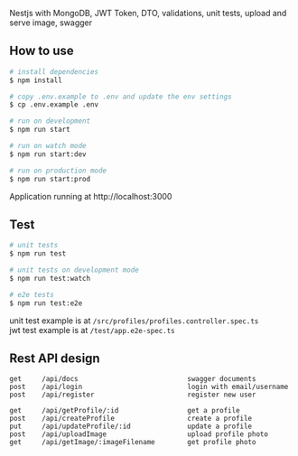 Nestjs with MongoDB, JWT Token, DTO, validations, unit tests, upload and serve image, swagger

## How to use

```bash
# install dependencies
$ npm install

# copy .env.example to .env and update the env settings
$ cp .env.example .env

# run on development
$ npm run start

# run on watch mode
$ npm run start:dev

# run on production mode
$ npm run start:prod
```

Application running at http://localhost:3000



## Test

```bash
# unit tests
$ npm run test

# unit tests on development mode
$ npm run test:watch

# e2e tests
$ npm run test:e2e
```

unit test example is at `/src/profiles/profiles.controller.spec.ts`<br>
jwt test example is at `/test/app.e2e-spec.ts`


## Rest API design

```
get     /api/docs                           swagger documents
post    /api/login                          login with email/username
post    /api/register                       register new user

get     /api/getProfile/:id                 get a profile
post    /api/createProfile                  create a profile
put     /api/updateProfile/:id              update a profile
post    /api/uploadImage                    upload profile photo
get     /api/getImage/:imageFilename        get profile photo
```

<!---
## Running the app with Docker

Run docker container

```bash
$ docker-compose up -d
```
-->